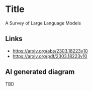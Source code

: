 # Title
A Survey of Large Language Models

## Links
- https://arxiv.org/abs/2303.18223v10
- https://arxiv.org/pdf/2303.18223v10

## AI generated diagram
TBD
